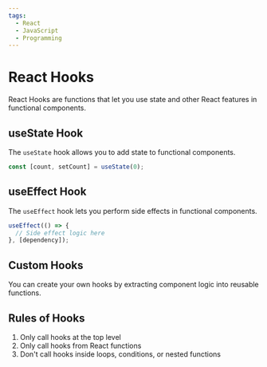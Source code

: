 ```yaml
---
tags:
  - React
  - JavaScript
  - Programming
---
```


# React Hooks

React Hooks are functions that let you use state and other React features in functional components.

## useState Hook

The `useState` hook allows you to add state to functional components.

```javascript
const [count, setCount] = useState(0);
```

## useEffect Hook

The `useEffect` hook lets you perform side effects in functional components.

```javascript
useEffect(() => {
  // Side effect logic here
}, [dependency]);
```

## Custom Hooks

You can create your own hooks by extracting component logic into reusable functions.

## Rules of Hooks

1. Only call hooks at the top level
2. Only call hooks from React functions
3. Don't call hooks inside loops, conditions, or nested functions
